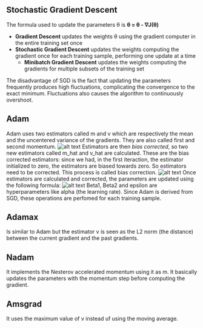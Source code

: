 ## Stochastic Gradient Descent
The formula used to update the parameters θ is
**θ = θ - ∇J(θ)**
* **Gradient Descent** updates the weights θ using the gradient computer in the entire training set once
* **Stochastic Gradient Descent** updates the weights computing the gradient once for each training sample, performing one update at a time
    * **Minibatch Gradient Descent** updates the weights computing the gradients for multiple subsets of the training set

The disadvantage of SGD is the fact that updating the parameters frequently produces high fluctuations, complicating the convergence to the exact minimum. Fluctuations also causes the algorithm to continuously overshoot.

## Adam
Adam uses two estimators called m and v which are respectively the mean and the uncentered variance of the gradients. They are also called first and second momentum.
![alt text](https://miro.medium.com/max/886/1*ZhGLUwaaqlJ9C0WK0nbAEA.png)
Estimators are then *bias corrected*, so two new estimators called m_hat and v_hat are calculated. These are the bias corrected estimators: since we had, in the first iteraction, the estimator initialized to zero, the estimators are biased towards zero. So estimators need to be corrected. This process is called bias correction.
![alt text](https://miro.medium.com/max/390/1*M86IUMsrHXq4WrS-Bk5boA.png)
Once estimators are calculated and corrected, the parameters are updated using the following formula:
![alt text](https://miro.medium.com/max/520/1*tKn5TEW-7aQoerAeDB8x6g.png)
Beta1, Beta2 and epsilon are hyperparameters like alpha (the learning rate).
Since Adam is derived from SGD, these operations are perfomed for each training sample.

## Adamax
Is similar to Adam but the estimator v is seen as the L2 norm (the distance) between the current gradient and the past gradients.

## Nadam
It implements the Nesterov accelerated momentum using it as m. It basically updates the parameters with the momentum step before computing the gradient.

## Amsgrad
It uses the maximum value of v instead uf using the moving average.